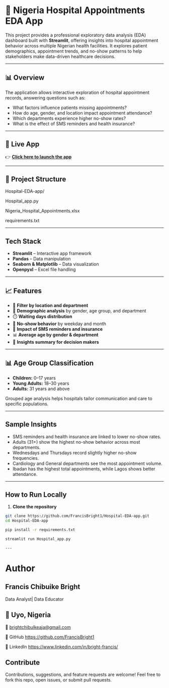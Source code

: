 # 🏥 Nigeria Hospital Appointments EDA App

This project provides a professional exploratory data analysis (EDA) dashboard built with **Streamlit**, offering insights into hospital appointment behavior across multiple Nigerian health facilities. It explores patient demographics, appointment trends, and no-show patterns to help stakeholders make data-driven healthcare decisions.

---

## 📊 Overview

The application allows interactive exploration of hospital appointment records, answering questions such as:

- What factors influence patients missing appointments?
- How do age, gender, and location impact appointment attendance?
- Which departments experience higher no-show rates?
- What is the effect of SMS reminders and health insurance?

---

## 🚀 Live App

👉 [**Click here to launch the app**](https://francisbright1-hospital-eda-app-hospital-app-boifbk.streamlit.app/)

---

## 📁 Project Structure

Hospital-EDA-app/

Hospital_app.py 

Nigeria_Hospital_Appointments.xlsx 

requirements.txt 


---

##  Tech Stack

- **Streamlit** – Interactive app framework  
- **Pandas** – Data manipulation  
- **Seaborn & Matplotlib** – Data visualization  
- **Openpyxl** – Excel file handling  

---

## 📈 Features

- 📍 **Filter by location and department**
- 👥 **Demographic analysis** by gender, age group, and department
- ⏱️ **Waiting days distribution**
- 📆 **No-show behavior** by weekday and month
- 🧾 **Impact of SMS reminders and insurance**
- 📊 **Average age by gender & department**
- 🧠 **Insights summary for decision makers**

---

## 📊 Age Group Classification

- **Children:** 0–17 years  
- **Young Adults:** 18–30 years  
- **Adults:** 31 years and above  

Grouped age analysis helps hospitals tailor communication and care to specific populations.

---

##  Sample Insights

- SMS reminders and health insurance are linked to lower no-show rates.
- Adults (31+) show the highest no-show behavior across most departments.
- Wednesdays and Thursdays record slightly higher no-show frequencies.
- Cardiology and General departments see the most appointment volume.
- Ibadan has the highest total appointments, while Lagos shows better attendance.

---

##  How to Run Locally

1. **Clone the repository**

```bash
git clone https://github.com/FrancisBright1/Hospital-EDA-app.git
cd Hospital-EDA-app

pip install -r requirements.txt

streamlit run Hospital_app.py

---
```
# Author

## Francis Chibuike Bright

Data Analyst| Data Educator

## 📍 Uyo, Nigeria

📧 brightchibulkeaja@gmail.com

🔗 GitHub  https://github.com/FrancisBright1 

🔗 LinkedIn    https://www.linkedin.com/in/bright-francis/


## Contribute


Contributions, suggestions, and feature requests are welcome!
Feel free to fork this repo, open issues, or submit pull requests.
